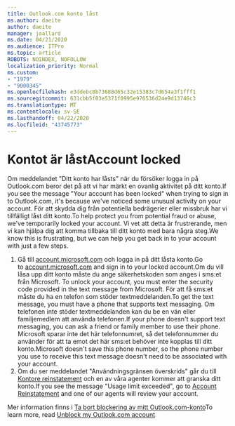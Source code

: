 ```yaml
---
title: Outlook.com konto låst
ms.author: daeite
author: daeite
manager: joallard
ms.date: 04/21/2020
ms.audience: ITPro
ms.topic: article
ROBOTS: NOINDEX, NOFOLLOW
localization_priority: Normal
ms.custom:
- "1979"
- "9000345"
ms.openlocfilehash: e3ddebc8b73688d65c32e15383c7d654a3f1fff1
ms.sourcegitcommit: 631cbb5f03e5371f0995e976536d24e9d13746c3
ms.translationtype: MT
ms.contentlocale: sv-SE
ms.lasthandoff: 04/22/2020
ms.locfileid: "43745773"
---
```

# <a name="account-locked"></a><span data-ttu-id="074e3-102">Kontot är låst</span><span class="sxs-lookup"><span data-stu-id="074e3-102">Account locked</span></span>

<span data-ttu-id="074e3-103">Om meddelandet "Ditt konto har låsts" när du försöker logga in på Outlook.com beror det på att vi har märkt en ovanlig aktivitet på ditt konto.</span><span class="sxs-lookup"><span data-stu-id="074e3-103">If you see the message "Your account has been locked" when trying to sign in to Outlook.com, it's because we've noticed some unusual activity on your account.</span></span> <span data-ttu-id="074e3-104">För att skydda dig från potentiella bedrägerier eller missbruk har vi tillfälligt låst ditt konto.</span><span class="sxs-lookup"><span data-stu-id="074e3-104">To help protect you from potential fraud or abuse, we've temporarily locked your account.</span></span> <span data-ttu-id="074e3-105">Vi vet att detta är frustrerande, men vi kan hjälpa dig att komma tillbaka till ditt konto med bara några steg.</span><span class="sxs-lookup"><span data-stu-id="074e3-105">We know this is frustrating, but we can help you get back in to your account with just a few steps.</span></span>

1. <span data-ttu-id="074e3-106">Gå till [account.microsoft.com](https://go.microsoft.com/fwlink/?linkid=2090484) och logga in på ditt låsta konto.</span><span class="sxs-lookup"><span data-stu-id="074e3-106">Go to [account.microsoft.com](https://go.microsoft.com/fwlink/?linkid=2090484) and sign in to your locked account.</span></span><span data-ttu-id="074e3-107">Om du vill låsa upp ditt konto måste du ange säkerhetskoden som anges i sms:et från Microsoft.</span><span class="sxs-lookup"><span data-stu-id="074e3-107"> To unlock your account, you must enter the security code provided in the text message from Microsoft.</span></span> <span data-ttu-id="074e3-108">För att få sms:et måste du ha en telefon som stöder textmeddelanden.</span><span class="sxs-lookup"><span data-stu-id="074e3-108">To get the text message, you must have a phone that supports text messaging.</span></span> <span data-ttu-id="074e3-109">Om telefonen inte stöder textmeddelanden kan du be en vän eller familjemedlem att använda telefonen.</span><span class="sxs-lookup"><span data-stu-id="074e3-109">If your phone doesn't support text messaging, you can ask a friend or family member to use their phone.</span></span> <span data-ttu-id="074e3-110">Microsoft sparar inte det här telefonnumret, så det telefonnummer du använder för att ta emot det här sms:et behöver inte kopplas till ditt konto.</span><span class="sxs-lookup"><span data-stu-id="074e3-110">Microsoft doesn't save this phone number, so the phone number you use to receive this text message doesn't need to be associated with your account.</span></span>
2. <span data-ttu-id="074e3-111">Om du ser meddelandet "Användningsgränsen överskrids" går du till [Kontore reinstatement](https://go.microsoft.com/fwlink/?linkid=2090483) och en av våra agenter kommer att granska ditt konto.</span><span class="sxs-lookup"><span data-stu-id="074e3-111">If you see the message "Usage limit exceeded", go to [Account Reinstatement](https://go.microsoft.com/fwlink/?linkid=2090483) and one of our agents will review your account.</span></span>

<span data-ttu-id="074e3-112">Mer information finns i [Ta bort blockering av mitt Outlook.com-konto](https://support.office.com/article/f4ad2701-d166-4d8b-8a6a-9af2a1f8a4c4?wt.mc_id=Office_Outlook_com_Alchemy)</span><span class="sxs-lookup"><span data-stu-id="074e3-112">To learn more, read [Unblock my Outlook.com account](https://support.office.com/article/f4ad2701-d166-4d8b-8a6a-9af2a1f8a4c4?wt.mc_id=Office_Outlook_com_Alchemy)</span></span> 